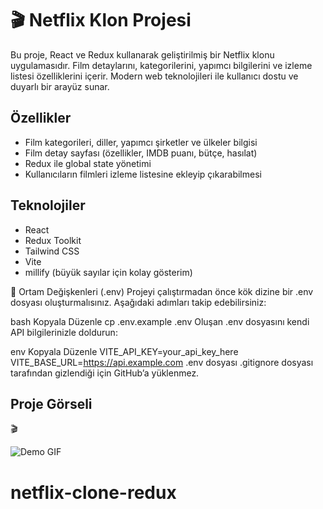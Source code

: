 <h1>🎬 Netflix Klon Projesi </h1>

Bu proje, React ve Redux kullanarak geliştirilmiş bir Netflix klonu uygulamasıdır. Film detaylarını, kategorilerini, yapımcı bilgilerini ve izleme listesi özelliklerini içerir. Modern web teknolojileri ile kullanıcı dostu ve duyarlı bir arayüz sunar.

## Özellikler

<ul style="list-style-type: disc;">
  <li>Film kategorileri, diller, yapımcı şirketler ve ülkeler bilgisi</li>
  <li>Film detay sayfası (özellikler, IMDB puanı, bütçe, hasılat)</li>
  <li>Redux ile global state yönetimi</li>
  <li>Kullanıcıların filmleri izleme listesine ekleyip çıkarabilmesi</li>
</ul>


## Teknolojiler
<ul style="list-style-type: disc;">
<li> React  </li>
<li> Redux Toolkit  </li>
<li> Tailwind CSS  </li>
<li>Vite  </li>
<li> millify (büyük sayılar için kolay gösterim) </li>
</ul>


📁 Ortam Değişkenleri (.env)
Projeyi çalıştırmadan önce kök dizine bir .env dosyası oluşturmalısınız.
Aşağıdaki adımları takip edebilirsiniz:

bash
Kopyala
Düzenle
cp .env.example .env
Oluşan .env dosyasını kendi API bilgilerinizle doldurun:

env
Kopyala
Düzenle
VITE_API_KEY=your_api_key_here
VITE_BASE_URL=https://api.example.com
.env dosyası .gitignore dosyası tarafından gizlendiği için GitHub’a yüklenmez.


## Proje Görseli

🎬

![Demo GIF](https://user-images.githubusercontent.com/kullaniciAdi/demo.gif)





# netflix-clone-redux
